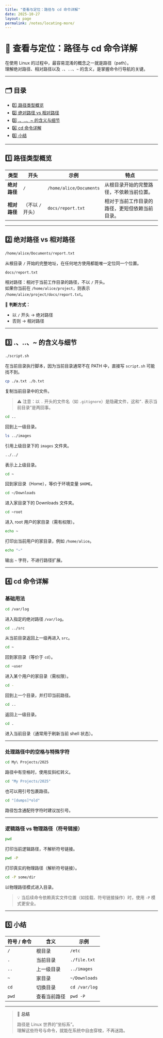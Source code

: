 ```yaml
---
title: "查看与定位：路径与 cd 命令详解"
date: 2025-10-27
layout: page
permalink: /notes/locating-more/
---
```


# 📘 查看与定位：路径与 cd 命令详解

在使用 Linux 的过程中，最容易混淆的概念之一就是路径（path）。  
理解绝对路径、相对路径以及 `.`、`..`、`~` 的含义，是掌握命令行导航的关键。

---

## 🗂️ 目录
- [1️⃣ 路径类型概览](#1️⃣-路径类型概览)
- [2️⃣ 绝对路径 vs 相对路径](#2️⃣-绝对路径-vs-相对路径)
- [3️⃣ .、..、~ 的含义与细节](#3️⃣--..~-的含义与细节)
- [4️⃣ cd 命令详解](#4️⃣-cd-命令详解)
- [5️⃣ 小结](#5️⃣-小结)

---

## 1️⃣ 路径类型概览

| 类型 | 开头 | 示例 | 特点 |
|------|------|------|------|
| **绝对路径** | `/` | `/home/alice/Documents` | 从根目录开始的完整路径，不依赖当前位置。 |
| **相对路径** | （不以 `/` 开头） | `docs/report.txt` | 相对于当前工作目录的路径，更短但依赖当前目录。 |

---

## 2️⃣ 绝对路径 vs 相对路径

```bash
/home/alice/Documents/report.txt
```
从根目录 `/` 开始的完整地址，在任何地方使用都能唯一定位同一个位置。

```bash
docs/report.txt
```
相对路径：相对于当前工作目录的路径，不以 `/` 开头。  
如果你当前在 `/home/alice/project`，则表示 `/home/alice/project/docs/report.txt`。

📌 **判断方式：**
- 以 `/` 开头 → 绝对路径  
- 否则 → 相对路径

---

## 3️⃣ .、..、~ 的含义与细节

```bash
./script.sh
```
在当前目录执行脚本，因为当前目录通常不在 PATH 中，直接写 `script.sh` 可能找不到。

```bash
cp ./a.txt ./b.txt
```
复制当前目录中的文件。

> ⚠️ 注意：以 `.` 开头的文件名（如 `.gitignore`）是隐藏文件，这和“`.` 表示当前目录”是两回事。

```bash
cd ..
```
回到上一级目录。

```bash
ls ../images
```
引用上级目录下的 `images` 文件夹。

```bash
../../
```
表示上上级目录。

```bash
cd ~
```
回到家目录（Home），等价于环境变量 `$HOME`。

```bash
cd ~/Downloads
```
进入家目录下的 Downloads 文件夹。

```bash
cd ~root
```
进入 root 用户的家目录（需有权限）。

```bash
echo ~
```
打印出当前用户的家目录，例如 `/home/alice`。

```bash
echo "~"
```
输出 `~` 字符，不进行路径扩展。

---

## 4️⃣ cd 命令详解

### 基础用法

```bash
cd /var/log
```
进入指定的绝对路径 `/var/log`。

```bash
cd ../src
```
从当前目录返回上一级再进入 `src`。

```bash
cd ~
```
回到家目录（等价于 `cd`）。

```bash
cd ~user
```
进入某个用户的家目录（需权限）。

```bash
cd -
```
回到上一个目录，并打印当前路径。

```bash
cd ..
```
返回上一级目录。

```bash
cd .
```
进入当前目录（通常用于刷新当前 shell 状态）。

---

### 处理路径中的空格与特殊字符

```bash
cd My\ Projects/2025
```
路径中有空格时，使用反斜杠转义。

```bash
cd "My Projects/2025"
```
也可以用引号包裹路径。

```bash
cd "[dumps]*old"
```
路径包含通配符字符时建议加引号。

---

### 逻辑路径 vs 物理路径（符号链接）

```bash
pwd
```
打印当前逻辑路径，不解析符号链接。

```bash
pwd -P
```
打印真实的物理路径（解析符号链接）。

```bash
cd -P some/dir
```
以物理路径模式进入目录。

> 💡 当后续命令依赖真实文件位置（如挂载、符号链接操作）时，使用 `-P` 模式更安全。

---

## 5️⃣ 小结

| 符号 / 命令 | 含义 | 示例 |
|--------------|------|------|
| `/` | 根目录 | `/etc` |
| `.` | 当前目录 | `./file.txt` |
| `..` | 上一级目录 | `../images` |
| `~` | 家目录 | `~/Downloads` |
| `cd` | 切换目录 | `cd /var/log` |
| `pwd` | 查看当前路径 | `pwd -P` |

---

> 🧠 **总结**
>
> 路径是 Linux 世界的“坐标系”。  
> 理解这些符号与命令，就能在系统中自由穿梭，不再迷路。
